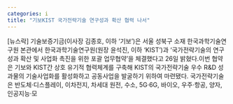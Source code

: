 ```yaml
---
categories: i
title: "기보KIST 국가전략기술 연구성과 확산 협력 나서"
---
```

[뉴스락] 기술보증기금(이사장 김종호, 이하 ‘기보’)은 서울 성북구 소재 한국과학기술연구원 본관에서 한국과학기술연구원(원장 윤석진, 이하 ‘KIST’)과 ‘국가전략기술의 연구성과 확산 및 사업화 촉진을 위한 포괄 업무협약’을 체결했다고 26일 밝혔다.이번 협약은 기보와 KIST간 상호 유기적 협력체계를 구축해 KIST의 국가전략기술 우수 R&D 성과물의 기술사업화를 활성화하고 공동사업을 발굴하기 위하여 마련됐다. 국가전략기술은 반도체·디스플레이, 이차전지, 차세대 원전, 수소, 5G·6G, 바이오, 우주·항공, 양자, 인공지능·모